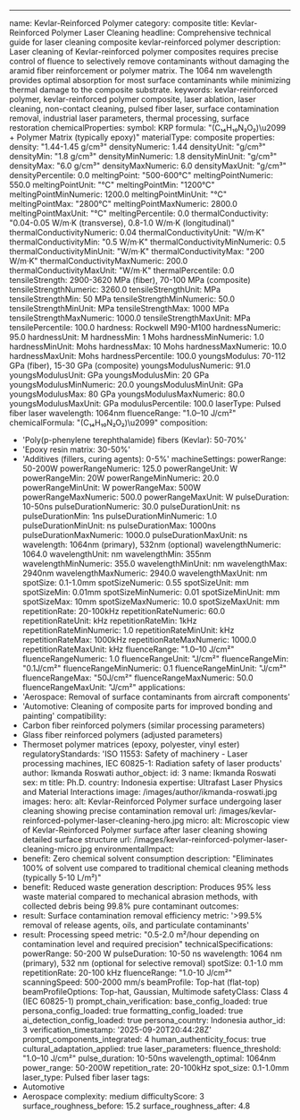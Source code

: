 ---
name: Kevlar-Reinforced Polymer
category: composite
title: Kevlar-Reinforced Polymer Laser Cleaning
headline: Comprehensive technical guide for laser cleaning composite kevlar-reinforced
  polymer
description: Laser cleaning of Kevlar-reinforced polymer composites requires precise
  control of fluence to selectively remove contaminants without damaging the aramid
  fiber reinforcement or polymer matrix. The 1064 nm wavelength provides optimal absorption
  for most surface contaminants while minimizing thermal damage to the composite substrate.
keywords: kevlar-reinforced polymer, kevlar-reinforced polymer composite, laser ablation,
  laser cleaning, non-contact cleaning, pulsed fiber laser, surface contamination
  removal, industrial laser parameters, thermal processing, surface restoration
chemicalProperties:
  symbol: KRP
  formula: "(C₁₄H₁₀N₂O₂)\u2099 + Polymer Matrix (typically epoxy)"
  materialType: composite
properties:
  density: "1.44-1.45 g/cm³"
  densityNumeric: 1.44
  densityUnit: "g/cm³"
  densityMin: "1.8 g/cm³"
  densityMinNumeric: 1.8
  densityMinUnit: "g/cm³"
  densityMax: "6.0 g/cm³"
  densityMaxNumeric: 6.0
  densityMaxUnit: "g/cm³"
  densityPercentile: 0.0
  meltingPoint: "500-600°C"
  meltingPointNumeric: 550.0
  meltingPointUnit: "°C"
  meltingPointMin: "1200°C"
  meltingPointMinNumeric: 1200.0
  meltingPointMinUnit: "°C"
  meltingPointMax: "2800°C"
  meltingPointMaxNumeric: 2800.0
  meltingPointMaxUnit: "°C"
  meltingPercentile: 0.0
  thermalConductivity: "0.04-0.05 W/m·K (transverse), 0.8-1.0 W/m·K (longitudinal)"
  thermalConductivityNumeric: 0.04
  thermalConductivityUnit: "W/m·K"
  thermalConductivityMin: "0.5 W/m·K"
  thermalConductivityMinNumeric: 0.5
  thermalConductivityMinUnit: "W/m·K"
  thermalConductivityMax: "200 W/m·K"
  thermalConductivityMaxNumeric: 200.0
  thermalConductivityMaxUnit: "W/m·K"
  thermalPercentile: 0.0
  tensileStrength: 2900-3620 MPa (fiber), 70-100 MPa (composite)
  tensileStrengthNumeric: 3260.0
  tensileStrengthUnit: MPa
  tensileStrengthMin: 50 MPa
  tensileStrengthMinNumeric: 50.0
  tensileStrengthMinUnit: MPa
  tensileStrengthMax: 1000 MPa
  tensileStrengthMaxNumeric: 1000.0
  tensileStrengthMaxUnit: MPa
  tensilePercentile: 100.0
  hardness: Rockwell M90-M100
  hardnessNumeric: 95.0
  hardnessUnit: M
  hardnessMin: 1 Mohs
  hardnessMinNumeric: 1.0
  hardnessMinUnit: Mohs
  hardnessMax: 10 Mohs
  hardnessMaxNumeric: 10.0
  hardnessMaxUnit: Mohs
  hardnessPercentile: 100.0
  youngsModulus: 70-112 GPa (fiber), 15-30 GPa (composite)
  youngsModulusNumeric: 91.0
  youngsModulusUnit: GPa
  youngsModulusMin: 20 GPa
  youngsModulusMinNumeric: 20.0
  youngsModulusMinUnit: GPa
  youngsModulusMax: 80 GPa
  youngsModulusMaxNumeric: 80.0
  youngsModulusMaxUnit: GPa
  modulusPercentile: 100.0
  laserType: Pulsed fiber laser
  wavelength: 1064nm
  fluenceRange: "1.0–10 J/cm²"
  chemicalFormula: "(C₁₄H₁₀N₂O₂)\u2099"
composition:
- 'Poly(p-phenylene terephthalamide) fibers (Kevlar): 50-70%'
- 'Epoxy resin matrix: 30-50%'
- 'Additives (fillers, curing agents): 0-5%'
machineSettings:
  powerRange: 50-200W
  powerRangeNumeric: 125.0
  powerRangeUnit: W
  powerRangeMin: 20W
  powerRangeMinNumeric: 20.0
  powerRangeMinUnit: W
  powerRangeMax: 500W
  powerRangeMaxNumeric: 500.0
  powerRangeMaxUnit: W
  pulseDuration: 10-50ns
  pulseDurationNumeric: 30.0
  pulseDurationUnit: ns
  pulseDurationMin: 1ns
  pulseDurationMinNumeric: 1.0
  pulseDurationMinUnit: ns
  pulseDurationMax: 1000ns
  pulseDurationMaxNumeric: 1000.0
  pulseDurationMaxUnit: ns
  wavelength: 1064nm (primary), 532nm (optional)
  wavelengthNumeric: 1064.0
  wavelengthUnit: nm
  wavelengthMin: 355nm
  wavelengthMinNumeric: 355.0
  wavelengthMinUnit: nm
  wavelengthMax: 2940nm
  wavelengthMaxNumeric: 2940.0
  wavelengthMaxUnit: nm
  spotSize: 0.1-1.0mm
  spotSizeNumeric: 0.55
  spotSizeUnit: mm
  spotSizeMin: 0.01mm
  spotSizeMinNumeric: 0.01
  spotSizeMinUnit: mm
  spotSizeMax: 10mm
  spotSizeMaxNumeric: 10.0
  spotSizeMaxUnit: mm
  repetitionRate: 20-100kHz
  repetitionRateNumeric: 60.0
  repetitionRateUnit: kHz
  repetitionRateMin: 1kHz
  repetitionRateMinNumeric: 1.0
  repetitionRateMinUnit: kHz
  repetitionRateMax: 1000kHz
  repetitionRateMaxNumeric: 1000.0
  repetitionRateMaxUnit: kHz
  fluenceRange: "1.0–10 J/cm²"
  fluenceRangeNumeric: 1.0
  fluenceRangeUnit: "J/cm²"
  fluenceRangeMin: "0.1J/cm²"
  fluenceRangeMinNumeric: 0.1
  fluenceRangeMinUnit: "J/cm²"
  fluenceRangeMax: "50J/cm²"
  fluenceRangeMaxNumeric: 50.0
  fluenceRangeMaxUnit: "J/cm²"
applications:
- 'Aerospace: Removal of surface contaminants from aircraft components'
- 'Automotive: Cleaning of composite parts for improved bonding and painting'
compatibility:
- Carbon fiber reinforced polymers (similar processing parameters)
- Glass fiber reinforced polymers (adjusted parameters)
- Thermoset polymer matrices (epoxy, polyester, vinyl ester)
regulatoryStandards: 'ISO 11553: Safety of machinery - Laser processing machines,
  IEC 60825-1: Radiation safety of laser products'
author: Ikmanda Roswati
author_object:
  id: 3
  name: Ikmanda Roswati
  sex: m
  title: Ph.D.
  country: Indonesia
  expertise: Ultrafast Laser Physics and Material Interactions
  image: /images/author/ikmanda-roswati.jpg
images:
  hero:
    alt: Kevlar-Reinforced Polymer surface undergoing laser cleaning showing precise
      contamination removal
    url: /images/kevlar-reinforced-polymer-laser-cleaning-hero.jpg
  micro:
    alt: Microscopic view of Kevlar-Reinforced Polymer surface after laser cleaning
      showing detailed surface structure
    url: /images/kevlar-reinforced-polymer-laser-cleaning-micro.jpg
environmentalImpact:
- benefit: Zero chemical solvent consumption
  description: "Eliminates 100% of solvent use compared to traditional chemical cleaning methods (typically 5-10 L/m²)"
- benefit: Reduced waste generation
  description: Produces 95% less waste material compared to mechanical abrasion methods,
    with collected debris being 99.8% pure contaminant
outcomes:
- result: Surface contamination removal efficiency
  metric: '>99.5% removal of release agents, oils, and particulate contaminants'
- result: Processing speed
  metric: "0.5-2.0 m²/hour depending on contamination level and required precision"
technicalSpecifications:
  powerRange: 50-200 W
  pulseDuration: 10-50 ns
  wavelength: 1064 nm (primary), 532 nm (optional for selective removal)
  spotSize: 0.1-1.0 mm
  repetitionRate: 20-100 kHz
  fluenceRange: "1.0-10 J/cm²"
  scanningSpeed: 500-2000 mm/s
  beamProfile: Top-hat (flat-top)
  beamProfileOptions: Top-hat, Gaussian, Multimode
  safetyClass: Class 4 (IEC 60825-1)
prompt_chain_verification:
  base_config_loaded: true
  persona_config_loaded: true
  formatting_config_loaded: true
  ai_detection_config_loaded: true
  persona_country: Indonesia
  author_id: 3
  verification_timestamp: '2025-09-20T20:44:28Z'
  prompt_components_integrated: 4
  human_authenticity_focus: true
  cultural_adaptation_applied: true
laser_parameters:
  fluence_threshold: "1.0–10 J/cm²"
  pulse_duration: 10-50ns
  wavelength_optimal: 1064nm
  power_range: 50-200W
  repetition_rate: 20-100kHz
  spot_size: 0.1-1.0mm
  laser_type: Pulsed fiber laser
tags:
- Automotive
- Aerospace
complexity: medium
difficultyScore: 3
surface_roughness_before: 15.2
surface_roughness_after: 4.8
